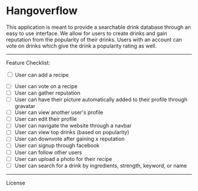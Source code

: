 Hangoverflow
========================

This application is meant to provide a searchable drink database through an easy to use interface. We allow for users to create drinks and gain reputation from the popularity of their drinks. Users with an account can vote on drinks which give the drink a popularity rating as well.

________________________

Feature Checklist:

<input type='checkbox'> User can add a recipe
- [ ] User can vote on a recipe
- [ ] User can gather reputation
- [ ] User can have their picture automatically added to their profile through gravatar
- [ ] User can view another user's profile
- [ ] User can edit their profile
- [ ] User can navigate the website through a navbar
- [ ] User can view top drinks (based on popularity)
- [ ] User can downvote after gaining x reputation
- [ ] User can signup through facebook
- [ ] User can follow other users
- [ ] User can upload a photo for their recipe
- [ ] User can search for a drink by ingredients, strength, keyword, or name

________________________

License
